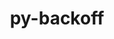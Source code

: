 ---
title: "py-backoff"
layout: cache
categories: [package, develop-2023-09-10]
meta: {"versions": ["2.2.1"], "compilers": ["apple-clang@=14.0.0", "gcc@=11.3.0"], "oss": ["ubuntu22.04", "ventura"], "platforms": ["darwin", "linux"], "targets": ["aarch64", "x86_64_v3"], "stacks": ["ml-darwin-aarch64-mps", "ml-linux-x86_64-cpu", "ml-linux-x86_64-cuda", "root"], "num_specs": 2, "num_specs_by_stack": {"root": 2, "ml-darwin-aarch64-mps": 1, "ml-linux-x86_64-cuda": 1, "ml-linux-x86_64-cpu": 1}}
spec_details: [{"hash": "5rqq5zw3b3ichife4zx2knvp5u25cti2", "compiler": "apple-clang@=14.0.0", "versions": ["2.2.1"], "os": "ventura", "platform": "darwin", "target": "aarch64", "variants": ["build_system=python_pip"], "stacks": ["root", "ml-darwin-aarch64-mps"], "size": "-", "tarball": "https://binaries.spack.io/releases/develop-2023-09-10/build_cache/darwin-ventura-aarch64/apple-clang-14.0.0/py-backoff-2.2.1/darwin-ventura-aarch64-apple-clang-14.0.0-py-backoff-2.2.1-5rqq5zw3b3ichife4zx2knvp5u25cti2.spack"}, {"hash": "wqip7qftgokykxeqkdrvnmlh4mv6hudd", "compiler": "gcc@=11.3.0", "versions": ["2.2.1"], "os": "ubuntu22.04", "platform": "linux", "target": "x86_64_v3", "variants": ["build_system=python_pip"], "stacks": ["ml-linux-x86_64-cuda", "ml-linux-x86_64-cpu", "root"], "size": "-", "tarball": "https://binaries.spack.io/releases/develop-2023-09-10/build_cache/linux-ubuntu22.04-x86_64_v3/gcc-11.3.0/py-backoff-2.2.1/linux-ubuntu22.04-x86_64_v3-gcc-11.3.0-py-backoff-2.2.1-wqip7qftgokykxeqkdrvnmlh4mv6hudd.spack"}]
---